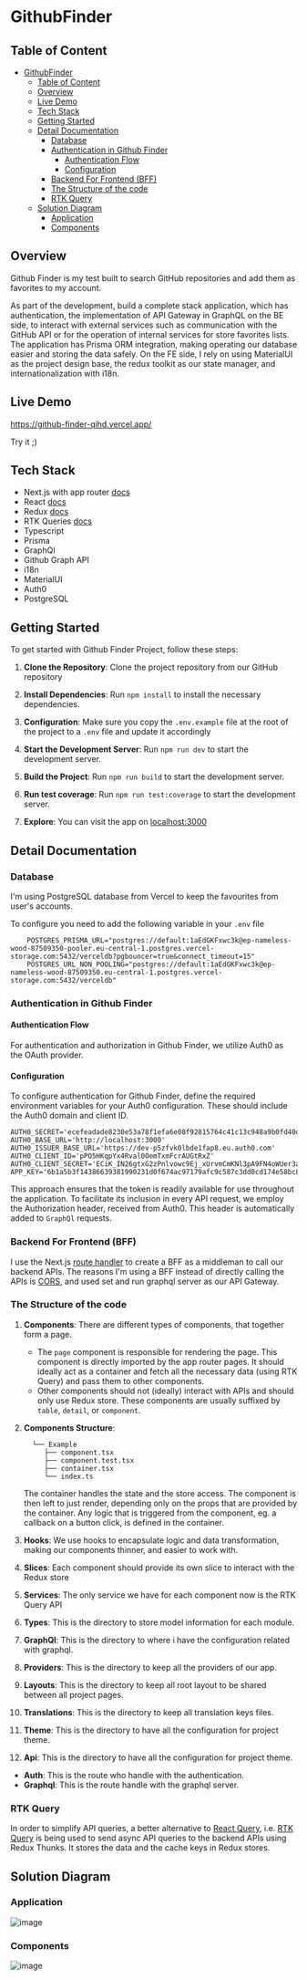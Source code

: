 # GithubFinder

## Table of Content
- [GithubFinder](#githubfinder)
  - [Table of Content](#table-of-content)
  - [Overview](#overview)
  - [Live Demo](#live-demo)
  - [Tech Stack](#tech-stack)
  - [Getting Started](#getting-started)
  - [Detail Documentation](#detail-documentation)
    - [Database](#database)
    - [Authentication in Github Finder](#authentication-in-github-finder)
      - [Authentication Flow](#authentication-flow)
      - [Configuration](#configuration)
    - [Backend For Frontend (BFF)](#backend-for-frontend-bff)
    - [The Structure of the code](#the-structure-of-the-code)
    - [RTK Query](#rtk-query)
  - [Solution Diagram](#solution-diagram)
    - [Application](#application)
    - [Components](#components)

## Overview

Github Finder is my test built to search GitHub repositories and add them as favorites to my account.

As part of the development, build a complete stack application, which has authentication, the implementation of API Gateway in GraphQL on the BE side, to interact with external services such as communication with the GitHub API or for the operation of internal services for store favorites lists. The application has Prisma ORM integration, making operating our database easier and storing the data safely.
On the FE side, I rely on using MaterialUI as the project design base, the redux toolkit as our state manager, and internationalization with i18n.

## Live Demo
https://github-finder-qihd.vercel.app/

Try it ;)

## Tech Stack

- Next.js with app router [docs](https://nextjs.org/docs)
- React [docs](https://react.dev/)
- Redux [docs](https://redux.js.org/)
- RTK Queries [docs](https://redux-toolkit.js.org/introduction/getting-started)
- Typescript
- Prisma
- GraphQl
- Github Graph API
- i18n
- MaterialUI
- Auth0
- PostgreSQL

## Getting Started

To get started with Github Finder Project, follow these steps:

1. **Clone the Repository**: Clone the project repository from our GitHub repository

2. **Install Dependencies**: Run `npm install` to install the necessary dependencies.

3. **Configuration**: Make sure you copy the `.env.example` file at the root of the project to a `.env` file and update it accordingly

4. **Start the Development Server**: Run `npm run dev` to start the development server.

5. **Build the Project**: Run `npm run build` to start the development server.

6. **Run test coverage**: Run `npm run test:coverage` to start the development server.

7. **Explore**: You can visit the app on [localhost:3000](http://localhost:3000)

## Detail Documentation

### Database

I'm using PostgreSQL database from Vercel to keep the favourites from user's accounts.

To configure you need to add the following variable in your `.env` file

```
    POSTGRES_PRISMA_URL="postgres://default:1aEdGKFxwc3k@ep-nameless-wood-87509350-pooler.eu-central-1.postgres.vercel-storage.com:5432/verceldb?pgbouncer=true&connect_timeout=15"
    POSTGRES_URL_NON_POOLING="postgres://default:1aEdGKFxwc3k@ep-nameless-wood-87509350.eu-central-1.postgres.vercel-storage.com:5432/verceldb"
```


### Authentication in Github Finder

#### Authentication Flow

For authentication and authorization in Github Finder, we utilize Auth0 as the OAuth provider.

#### Configuration

To configure authentication for Github Finder, define the required environment variables for your Auth0 configuration. 
  These should include the Auth0 domain and client ID.
```dotenv
AUTH0_SECRET='ecefeadade8230e53a78f1efa6e08f92815764c41c13c948a9b0fd40d00d554c'
AUTH0_BASE_URL='http://localhost:3000'
AUTH0_ISSUER_BASE_URL='https://dev-p5zfvk0lbde1fap8.eu.auth0.com'
AUTH0_CLIENT_ID='pPO5HKqpYx4Rval0OemTxmFcrAUGtRxZ'
AUTH0_CLIENT_SECRET='ECiK_IN26gtxG2zPnlvowc9Ej_xUrvmCmKNl3pA9FN4oWUer3a0m3q2Ry2zHMHDt'
APP_KEY='6b1a5b3f14386639381990231d0f674ac97179afc9c587c3dd0cd174e58bc894'
```


This approach ensures that the token is readily available for use throughout 
the application. To facilitate its inclusion in every API request, we employ the Authorization header, received from Auth0.
This header is automatically added to `GraphQl` requests.

### Backend For Frontend (BFF)

I use the Next.js [route handler](https://nextjs.org/docs/app/building-your-application/routing/route-handlers) to create a BFF as a middleman to call our backend APIs. The reasons I'm using a BFF instead of directly calling the APIs is [CORS](https://developer.mozilla.org/en-US/docs/Web/HTTP/CORS), and used set and run graphql server as our API Gateway.

### The Structure of the code

1. **Components**: There are different types of components, that together form a page.
    * The `page` component is responsible for rendering the page. This component is directly
      imported by the app router pages. It should ideally act as a container and fetch all
      the necessary data (using RTK Query) and pass them to other components.
    * Other components should not (ideally) interact with APIs and should only use
      Redux store. These components are usually suffixed by `table`, `detail`, or `component`.
2. **Components Structure**:
    ```
      └── Example
         ├── component.tsx
         ├── component.test.tsx
         ├── container.tsx
         └── index.ts
    ```
    The container handles the state and the store access. The component is then left to just render, depending only on the props that are provided by the container. Any logic that is triggered from the component, eg. a callback on a button click, is defined in the container.

3. **Hooks**: We use hooks to encapsulate logic and data transformation, making our components
   thinner, and easier to work with.
4. **Slices**: Each component should provide its own slice to interact with the Redux store
5. **Services**: The only service we have for each component now is the RTK Query API
6. **Types**: This is the directory to store model information for each module.
7. **GraphQl**: This is the directory to where i have the configuration related with graphql.
8. **Providers**: This is the directory to keep all the providers of our app.
9. **Layouts**: This is the directory to keep all root layout to be shared between all project pages.
10. **Translations**: This is the directory to keep all translation keys files.
11. **Theme**: This is the directory to have all the configuration for project theme.
12. **Api**: This is the directory to have all the configuration for project theme.
   * **Auth**: This is the route who handle with the authentication.
   * **Graphql**: This is the route handle with the graphql server.

### RTK Query

In order to simplify API queries, a better alternative to [React Query](https://tanstack.com/query/v3/), i.e. [RTK Query](https://redux-toolkit.js.org/rtk-query/overview) is being used to send async API queries to the backend APIs using Redux Thunks. It stores the data and the cache keys in Redux stores.


## Solution Diagram

### Application
![image](https://github.com/developermilestone/GithubFinder/assets/152653061/a3ee7ca5-5886-42c0-98f5-8cbf5b9e3ba7)
### Components
![image](https://github.com/developermilestone/GithubFinder/assets/152653061/33e478f4-eb3a-41b5-aa37-9544d72fae39)

